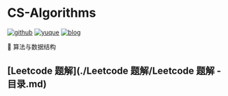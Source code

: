 # CS-Algorithms

[![github](https://badgen.net/badge/icon/Rodrick/cyan?icon=github&label)](https://github.com/rodrick278) [![yuque](https://badgen.net/badge/icon/yuque/?icon=telegram&label&color=green)](https://www.yuque.com/rodrick-miz0p) [![blog](https://badgen.net/badge/blog/檐上有月/?icon=telegram&color=f9bd10)](https://rodrick278.github.io/blog/)

📐 算法与数据结构

## [Leetcode 题解](./Leetcode 题解/Leetcode 题解 - 目录.md)